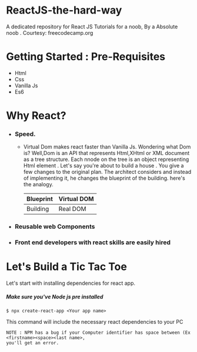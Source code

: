 # ReactJS-the-hard-way
A dedicated repository for React JS Tutorials for a noob, By a Absolute noob . Courtesy: freecodecamp.org
# Getting Started : Pre-Requisites
 * Html
 * Css
 * Vanilla Js
 * Es6

# Why React?
* ### Speed. 
    * Virtual Dom makes react faster than Vanilla Js. Wondering what Dom is? Well,Dom is an API that represents Html,XHtml or XML document as a tree structure. Each nnode on the tree is an object representing Html element . 
    Let's say you're about to build a house . You give a few changes to the original plan. The architect considers and instead of implementing it, he changes the blueprint of the building. here's the analogy.

         Blueprint | Virtual DOM
        ----------- | ------------
         Building |  Real DOM

* ### Reusable web Components
* ### Front end developers with react skills are easily hired 


# Let's Build a Tic Tac Toe 
Let's start with installing dependencies for react app. 
##### Make sure you've Node js pre installed
```
$ npx create-react-app <Your app name>
```

This command will include the necessary react dependencies to your PC
``` 
NOTE : NPM has a bug if your Computer identifier has space between (Ex <firstname><space><last name>,
you'll get an error.
```
